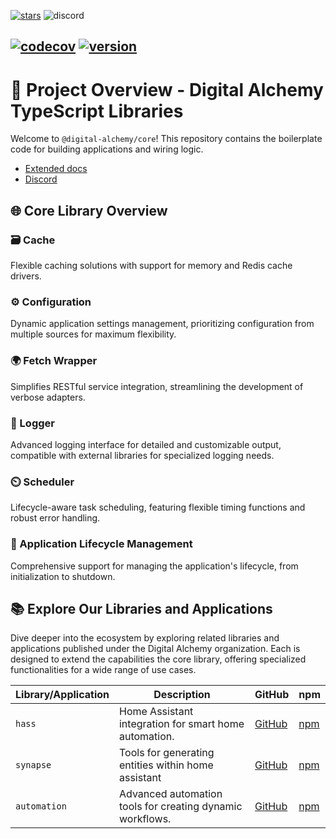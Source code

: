 [![stars](https://img.shields.io/github/stars/Digital-Alchemy-TS/core)](https://github.com/Digital-Alchemy-TS/core)
![discord](https://img.shields.io/discord/1219758743848489147?label=Discord&logo=discord)

[![codecov](https://codecov.io/github/Digital-Alchemy-TS/core/graph/badge.svg?token=IBGLY3RY68)](https://codecov.io/github/Digital-Alchemy-TS/core)
[![version](https://img.shields.io/github/package-json/version/Digital-Alchemy-TS/core)](https://www.npmjs.com/package/@digital-alchemy/core)
---

# 🚀 Project Overview - Digital Alchemy TypeScript Libraries

Welcome to `@digital-alchemy/core`!
This repository contains the boilerplate code for building applications and wiring logic.

- [Extended docs](https://docs.digital-alchemy.app/docs/core/)
- [Discord](https://discord.gg/JkZ35Gv97Y)

## 🌐 Core Library Overview

### 🗃️ Cache

Flexible caching solutions with support for memory and Redis cache drivers.

### ⚙️ Configuration

Dynamic application settings management, prioritizing configuration from multiple sources for maximum flexibility.

### 🌍 Fetch Wrapper

Simplifies RESTful service integration, streamlining the development of verbose adapters.

### 📝 Logger

Advanced logging interface for detailed and customizable output, compatible with external libraries for specialized logging needs.

### ⏲️ Scheduler

Lifecycle-aware task scheduling, featuring flexible timing functions and robust error handling.

### 🔄 Application Lifecycle Management

Comprehensive support for managing the application's lifecycle, from initialization to shutdown.

## 📚 Explore Our Libraries and Applications

Dive deeper into the ecosystem by exploring related libraries and applications published under the Digital Alchemy organization.
Each is designed to extend the capabilities the core library, offering specialized functionalities for a wide range of use cases.

| Library/Application | Description                                                                     | GitHub                                                     | npm                                                                    |
| ------------------- | ------------------------------------------------------------------------------- | ---------------------------------------------------------- | ---------------------------------------------------------------------- |
| `hass`              | Home Assistant integration for smart home automation.                           | [GitHub](https://github.com/Digital-Alchemy-TS/hass)       | [npm](https://www.npmjs.com/package/@digital-alchemy/hass)             |
| `synapse`           | Tools for generating entities within home assistant                             | [GitHub](https://github.com/Digital-Alchemy-TS/synapse)    | [npm](https://www.npmjs.com/package/@digital-alchemy/synapse)          |
| `automation`        | Advanced automation tools for creating dynamic workflows.                       | [GitHub](https://github.com/Digital-Alchemy-TS/automation) | [npm](https://www.npmjs.com/package/@digital-alchemy/automation)       |
